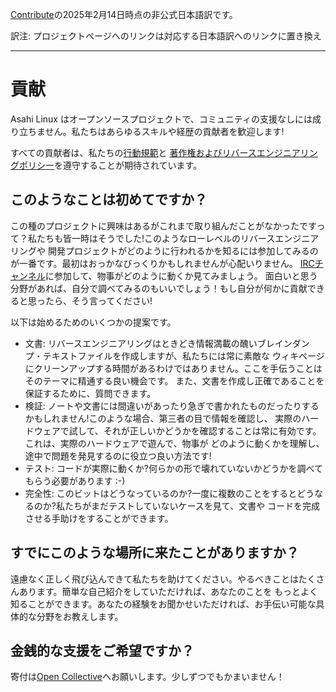[Contribute](https://asahilinux.org/contribute/)の2025年2月14日時点の非公式日本語訳です。
 
訳注: プロジェクトページへのリンクは対応する日本語訳へのリンクに置き換え

---
# 貢献
Asahi Linux はオープンソースプロジェクトで、コミュニティの支援なしには成り立ちません。私たちはあらゆるスキルや経歴の貢献者を歓迎します!

すべての貢献者は、私たちの[行動規範](https://github.com/asfdrwe/asahi-linux-translations/blob/main/code-of-conduct.md)と
[著作権およびリバースエンジニアリングポリシー](https://github.com/asfdrwe/asahi-linux-translations/blob/main/copyright.md)を遵守することが期待されています。

## このようなことは初めてですか？
この種のプロジェクトに興味はあるがこれまで取り組んだことがなかったですって？私たちも皆一時はそうでした!このようなローレベルのリバースエンジニアリングや
開発プロジェクトがどのように行われるかを知るには参加してみるのが一番です。最初はおっかなびっくりかもしれませんが心配いりません。
[IRCチャンネル](https://github.com/asfdrwe/asahi-linux-translations/blob/main/community.md)に参加して、物事がどのように動くか見てみましょう。
面白いと思う分野があれば、自分で調べてみるのもいいでしょう！もし自分が何かに貢献できると思ったら、そう言ってください!

以下は始めるためのいくつかの提案です。

- 文書: リバースエンジニアリングはときどき情報満載の醜いブレインダンプ・テキストファイルを作成しますが、私たちには常に素敵な
ウィキページにクリーンアップする時間があるわけではありません。ここを手伝うことはそのテーマに精通する良い機会です。
また、文書を作成し正確であることを保証するために、質問できます。
- 検証: ノートや文書には間違いがあったり急ぎで書かれたものだったりするかもしれません!このような場合、第三者の目で情報を確認し、
実際のハードウェアで試して、それが正しいかどうかを確認することは常に有効です。これは、実際のハードウェアで遊んで、物事が
どのように動くかを理解し、途中で問題を発見するのに役立つ良い方法です!
- テスト: コードが実際に動くか?何らかの形で壊れていないかどうかを調べてもらう必要があります :-)
- 完全性: このビットはどうなっているのか?一度に複数のことをするとどうなるのか?私たちがまだテストしていないケースを見て、文書や
コードを完成させる手助けをすることができます。

## すでにこのような場所に来たことがありますか？
遠慮なく正しく飛び込んできて私たちを助けてください。やるべきことはたくさんあります。簡単な自己紹介をしていただければ、あなたのことを
もっとよく知ることができます。あなたの経験をお聞かせいただければ、お手伝い可能な具体的な分野をお教えします。

## 金銭的な支援をご希望ですか？
寄付は[Open Collective](https://opencollective.com/asahilinux)へお願いします。少しずつでもかまいません！


